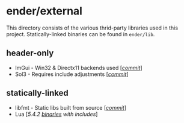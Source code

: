 # ender/external
This directory consists of the various thrid-party libraries used in this project.
Statically-linked binaries can be found in `ender/lib`.

## header-only
- ImGui - Win32 & Directx11 backends used [*[commit](https://github.com/ocornut/imgui/tree/13c4084362b35ce58a25be70b9f1710dfe3377e9)*]
- Sol3 - Requires include adjustments [*[commit](https://github.com/ThePhD/sol2/tree/2b0d2fe8ba0074e16b499940c4f3126b9c7d3471)*]

## statically-linked
- libfmt - Static libs built from source [*[commit](https://github.com/fmtlib/fmt/tree/873670ba3f9e7bc77ec2c1c94b04f1f8bef77e9f)*]
- Lua [*5.4.2 [binaries](https://sourceforge.net/projects/luabinaries/) with includes*]

